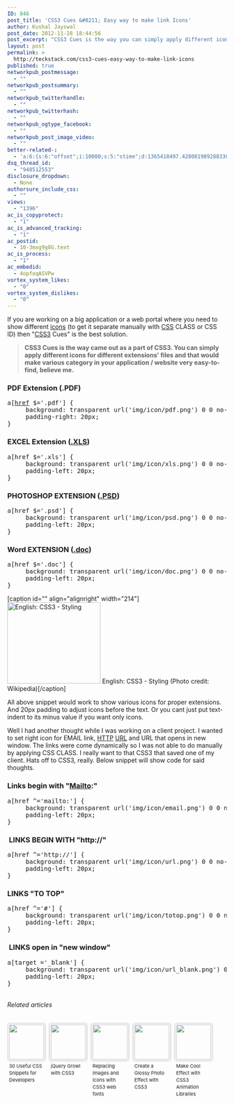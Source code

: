 ```yaml
---
ID: 846
post_title: 'CSS3 Cues &#8211; Easy way to make link Icons'
author: Kushal Jayswal
post_date: 2012-11-28 18:44:56
post_excerpt: "CSS3 Cues is the way you can simply apply different icons for different extensions' files and that makes various category in your web easy-to-find, believe me."
layout: post
permalink: >
  http://teckstack.com/css3-cues-easy-way-to-make-link-icons
published: true
networkpub_postmessage:
  - ""
networkpub_postsummary:
  - ""
networkpub_twitterhandle:
  - ""
networkpub_twitterhash:
  - ""
networkpub_ogtype_facebook:
  - ""
networkpub_post_image_video:
  - ""
better-related-:
  - 'a:6:{s:6:"offset";i:10000;s:5:"stime";d:1365418497.428081989288330078125;s:7:"queries";i:14;i:846;a:40:{i:1519;d:280.01274226262017918998026289045810699462890625;i:1352;d:83.04590606689453125;i:1323;d:217.89318965031549168998026289045810699462890625;i:206;d:251.606448729526135821288335137069225311279296875;i:1197;d:264.664703369140625;i:1104;d:87.4478607177734375;i:970;d:255.2628021240234375;i:937;d:278.59649658203125;i:912;d:228.7012786865234375;i:893;d:253.227691650390625;i:874;d:47.441052259236158761268598027527332305908203125;i:792;d:271.7868545663650365895591676235198974609375;i:774;d:271.410736083984375;i:731;d:269.38979377440676898913807235658168792724609375;i:638;d:264.94435237004205418998026289045810699462890625;i:641;d:183.46295166015625;i:439;d:263.70001220703125;i:401;d:213.86644099308892918998026289045810699462890625;i:340;d:322.5543067870947879782761447131633758544921875;i:200;d:239.23980712890625;i:263;d:82.1300506591796875;i:256;d:144.6644062011646383325569331645965576171875;i:240;d:127.1043391826778048425694578327238559722900390625;i:220;d:133.6045104463836423747125081717967987060546875;i:193;d:56.749034881591796875;i:181;d:50.851688385009765625;i:165;d:84.2630092914287871508349780924618244171142578125;i:154;d:6.904185771942138671875;i:146;d:47.154003143310546875;i:141;d:39.910976409912109375;i:134;d:43.457584381103515625;i:126;d:53.44266510009765625;i:111;d:13.009372711181640625;i:99;d:8.588169097900390625;i:88;d:39.78261566162109375;i:82;d:27.9044170379638671875;i:78;d:7.22426700592041015625;i:48;d:18.529911041259765625;i:42;d:0.63706719875335693359375;i:24;d:169.1576690673828125;}s:5:"etime";d:1365418497.4834721088409423828125;s:5:"ctime";i:1365418497;}'
dsq_thread_id:
  - "948512553"
disclosure_dropdown:
  - None
authorsure_include_css:
  - ""
views:
  - "1396"
ac_is_copyprotect:
  - "1"
ac_is_advanced_tracking:
  - "1"
ac_postid:
  - 10-3mxg9g8G.text
ac_is_process:
  - "1"
ac_embedid:
  - 4opfoqASVPw
vortex_system_likes:
  - "0"
vortex_system_dislikes:
  - "0"
---
```

If you are working on a big application or a web portal where you need to show different <a class="zem_slink" title="Icon" href="http://en.wikipedia.org/wiki/Icon" target="_blank" rel="wikipedia">icons</a> (to get it separate manually with <a class="zem_slink" title="Cascading Style Sheets" href="http://en.wikipedia.org/wiki/Cascading_Style_Sheets" target="_blank" rel="wikipedia">CSS</a> CLASS or CSS ID) then "<a class="zem_slink" title="Cascading Style Sheets" href="http://en.wikipedia.org/wiki/Cascading_Style_Sheets" target="_blank" rel="wikipedia">CSS3</a> Cues" is the best solution.

<blockquote><strong>CSS3 Cues is the way came out as a part of CSS3. You can simply apply different icons for different extensions' files and that would make various category in your application / website very easy-to-find, believe me.</strong></blockquote>

<h3>PDF Extension (.PDF)</h3>

<pre>a[<a class="zem_slink" title="HTML element" href="http://en.wikipedia.org/wiki/HTML_element" target="_blank" rel="wikipedia">href</a> $='.pdf'] {
     background: transparent url('img/icon/pdf.png') 0 0 no-repeat;
     padding-right: 20px;
}</pre>

<h3>EXCEL Extension (<a class="zem_slink" title="Microsoft Excel" href="http://office.microsoft.com/en-us/excel" target="_blank" rel="homepage">.XLS</a>)</h3>

<pre>a[href $='.xls'] {
     background: transparent url('img/icon/xls.png') 0 0 no-repeat;
     padding-left: 20px;
}</pre>

<h3>PHOTOSHOP EXTENSION (<a class="zem_slink" title="Adobe Photoshop" href="http://adobe.com/photoshop" target="_blank" rel="homepage">.PSD</a>)</h3>

<pre>a[href $='.psd'] {
     background: transparent url('img/icon/psd.png') 0 0 no-repeat;
     padding-left: 20px;
}</pre>

<h3>Word EXTENSION (<a class="zem_slink" title="DOC (computing)" href="http://en.wikipedia.org/wiki/DOC_%28computing%29" target="_blank" rel="wikipedia">.doc</a>)</h3>

<pre>a[href $='.doc'] {
     background: transparent url('img/icon/doc.png') 0 0 no-repeat;
     padding-left: 20px;
}</pre>

[caption id="" align="alignright" width="214"]<a href="http://commons.wikipedia.org/wiki/File:Css3.jpg" target="_blank"><img class="zemanta-img-inserted zemanta-img-configured" title="English: CSS3 - Styling" alt="English: CSS3 - Styling" src="http://www.teckstack.com/wp-content/uploads/2013/03/Css31.jpg" width="214" height="186" /></a> English: CSS3 - Styling (Photo credit: Wikipedia)[/caption]

All above snippet would work to show various icons for proper extensions. And 20px padding to adjust icons before the text. Or you cant just put text-indent to its minus value if you want only icons.

Well I had another thought while I was working on a client project. I wanted to set right icon for EMAIL link, <a class="zem_slink" title="Hypertext Transfer Protocol" href="http://en.wikipedia.org/wiki/Hypertext_Transfer_Protocol" target="_blank" rel="wikipedia">HTTP</a> <a class="zem_slink" title="Uniform Resource Locator" href="http://en.wikipedia.org/wiki/Uniform_Resource_Locator" target="_blank" rel="wikipedia">URL</a> and URL that opens in new window. The links were come dynamically so I was not able to do manually by applying CSS CLASS. I really want to that CSS3 that saved one of my client. Hats off to CSS3, really. Below snippet will show code for said thoughts.

<h3>Links begin with "<a class="zem_slink" title="Mailto" href="http://en.wikipedia.org/wiki/Mailto" target="_blank" rel="wikipedia">Mailto</a>:"</h3>

<pre>a[href ^='mailto:'] {
     background: transparent url('img/icon/email.png') 0 0 no-repeat;
     padding-left: 20px;
}</pre>

<h3> LINKS BEGIN WITH "http://"</h3>

<pre>a[href ^='http://'] {
     background: transparent url('img/icon/url.png') 0 0 no-repeat;
     padding-left: 20px;
}</pre>

<h3>LINKS "TO TOP"</h3>

<pre>a[href ^='#'] {
     background: transparent url('img/icon/totop.png') 0 0 no-repeat;
     padding-left: 20px;
}</pre>

<h3> LINKS open in "new window"</h3>

<pre>a[target ='_blank'] {
     background: transparent url('img/icon/url_blank.png') 0 0 no-repeat;
     padding-left: 20px;
}</pre>

<h6 class="zemanta-related-title" style="font-size: 1em;"></h6>

<h6 class="zemanta-related-title" style="font-size: 1em;">Related articles</h6>

<ul class="zemanta-article-ul zemanta-article-ul-image" style="margin: 0; padding: 0; overflow: hidden;">
    <li class="zemanta-article-ul-li-image zemanta-article-ul-li" style="padding: 0; background: none; list-style: none; display: block; float: left; vertical-align: top; text-align: left; width: 84px; font-size: 11px; margin: 2px 10px 10px 2px;"><a style="box-shadow: 0px 0px 4px #999; padding: 2px; display: block; border-radius: 2px; text-decoration: none;" href="http://www.ahrefmagazine.com/web-design/30-useful-css-snippets-for-developers" target="_blank"><img style="padding: 0; margin: 0; border: 0; display: block; width: 80px; max-width: 100%;" alt="" src="http://www.teckstack.com/wp-content/uploads/2013/03/127212568_80_801.jpg" /></a><a style="display: block; overflow: hidden; text-decoration: none; line-height: 12pt; height: 80px; padding: 5px 2px 0 2px;" href="http://www.ahrefmagazine.com/web-design/30-useful-css-snippets-for-developers" target="_blank">30 Useful CSS Snippets for Developers</a></li>
    <li class="zemanta-article-ul-li-image zemanta-article-ul-li" style="padding: 0; background: none; list-style: none; display: block; float: left; vertical-align: top; text-align: left; width: 84px; font-size: 11px; margin: 2px 10px 10px 2px;"><a style="box-shadow: 0px 0px 4px #999; padding: 2px; display: block; border-radius: 2px; text-decoration: none;" href="http://alexmaccaw.com/posts/growl" target="_blank"><img style="padding: 0; margin: 0; border: 0; display: block; width: 80px; max-width: 100%;" alt="" src="http://www.teckstack.com/wp-content/uploads/2013/03/noimg_53_80_801.jpg" /></a><a style="display: block; overflow: hidden; text-decoration: none; line-height: 12pt; height: 80px; padding: 5px 2px 0 2px;" href="http://alexmaccaw.com/posts/growl" target="_blank">jQuery Growl with CSS3</a></li>
    <li class="zemanta-article-ul-li-image zemanta-article-ul-li" style="padding: 0; background: none; list-style: none; display: block; float: left; vertical-align: top; text-align: left; width: 84px; font-size: 11px; margin: 2px 10px 10px 2px;"><a style="box-shadow: 0px 0px 4px #999; padding: 2px; display: block; border-radius: 2px; text-decoration: none;" href="http://lifeascode.com/2012/09/29/replacing-images-and-icons-with-web-fonts-in-web-intefaces/" target="_blank"><img style="padding: 0; margin: 0; border: 0; display: block; width: 80px; max-width: 100%;" alt="" src="http://www.teckstack.com/wp-content/uploads/2013/03/115362992_80_801.jpg" /></a><a style="display: block; overflow: hidden; text-decoration: none; line-height: 12pt; height: 80px; padding: 5px 2px 0 2px;" href="http://lifeascode.com/2012/09/29/replacing-images-and-icons-with-web-fonts-in-web-intefaces/" target="_blank">Replacing images and icons with CSS3 web fonts</a></li>
    <li class="zemanta-article-ul-li-image zemanta-article-ul-li" style="padding: 0; background: none; list-style: none; display: block; float: left; vertical-align: top; text-align: left; width: 84px; font-size: 11px; margin: 2px 10px 10px 2px;"><a style="box-shadow: 0px 0px 4px #999; padding: 2px; display: block; border-radius: 2px; text-decoration: none;" href="http://www.onextrapixel.com/2012/11/28/create-a-glossy-photo-effect-with-css3/" target="_blank"><img style="padding: 0; margin: 0; border: 0; display: block; width: 80px; max-width: 100%;" alt="" src="http://www.teckstack.com/wp-content/uploads/2013/03/128633312_80_801.jpg" /></a><a style="display: block; overflow: hidden; text-decoration: none; line-height: 12pt; height: 80px; padding: 5px 2px 0 2px;" href="http://www.onextrapixel.com/2012/11/28/create-a-glossy-photo-effect-with-css3/" target="_blank">Create a Glossy Photo Effect with CSS3</a></li>
    <li class="zemanta-article-ul-li-image zemanta-article-ul-li" style="padding: 0; background: none; list-style: none; display: block; float: left; vertical-align: top; text-align: left; width: 84px; font-size: 11px; margin: 2px 10px 10px 2px;"><a style="box-shadow: 0px 0px 4px #999; padding: 2px; display: block; border-radius: 2px; text-decoration: none;" href="http://www.queness.com/post/13033/make-cool-effect-with-css3-animation-libraries" target="_blank"><img style="padding: 0; margin: 0; border: 0; display: block; width: 80px; max-width: 100%;" alt="" src="http://www.teckstack.com/wp-content/uploads/2013/03/124527214_80_801.jpg" /></a><a style="display: block; overflow: hidden; text-decoration: none; line-height: 12pt; height: 80px; padding: 5px 2px 0 2px;" href="http://www.queness.com/post/13033/make-cool-effect-with-css3-animation-libraries" target="_blank">Make Cool Effect with CSS3 Animation Libraries</a></li>
</ul>

<div class="zemanta-pixie" style="margin-top: 10px; height: 15px;"><img class="zemanta-pixie-img" style="border: none; float: right;" alt="" src="http://img.zemanta.com/pixy.gif?x-id=25f35a81-220c-43ae-957d-05f6eafbda49" /></div>
